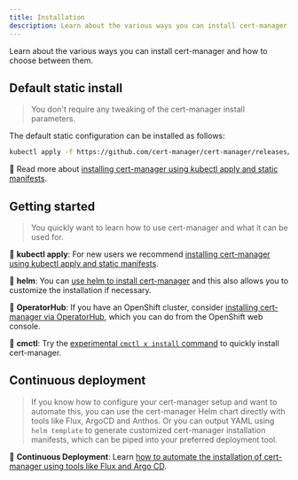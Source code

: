 ```yaml
---
title: Installation
description: Learn about the various ways you can install cert-manager and how to choose between them
---
```


Learn about the various ways you can install cert-manager and how to choose between them.

## Default static install

> You don't require any tweaking of the cert-manager install parameters.

The default static configuration can be installed as follows:

```bash
kubectl apply -f https://github.com/cert-manager/cert-manager/releases/download/v1.14.0-alpha.1/cert-manager.yaml
```

📖 Read more about [installing cert-manager using kubectl apply and static manifests](./kubectl.md).

## Getting started

> You quickly want to learn how to use cert-manager and what it can be used for.

📖 **kubectl apply**: For new users we recommend [installing cert-manager using kubectl apply and static manifests](./kubectl.md).

📖 **helm**: You can [use helm to install cert-manager](./helm.md) and this also allows you to customize the installation if necessary.

📖 **OperatorHub**: If you have an OpenShift cluster, consider [installing cert-manager via OperatorHub](./operator-lifecycle-manager.md),
which you can do from the OpenShift web console.

🚧 **cmctl**: Try the [experimental `cmctl x install` command](../reference/cmctl.md#install) to quickly install cert-manager.

## Continuous deployment

> If you know how to configure your cert-manager setup and want to automate this,
> you can use the cert-manager Helm chart directly with tools like Flux, ArgoCD and Anthos.
> Or you can output YAML using `helm template` to generate customized cert-manager installation manifests,
> which can be piped into your preferred deployment tool.

📖 **Continuous Deployment**: Learn [how to automate the installation of cert-manager using tools like Flux and Argo CD](./continuous-deployment-and-gitops.md).
